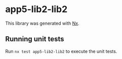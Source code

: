 # app5-lib2-lib2

This library was generated with [Nx](https://nx.dev).

## Running unit tests

Run `nx test app5-lib2-lib2` to execute the unit tests.
